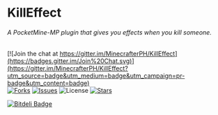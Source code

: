 # KillEffect
###### A PocketMine-MP plugin that gives you effects when you kill someone.
[![Join the chat at https://gitter.im/MinecrafterPH/KillEffect](https://badges.gitter.im/Join%20Chat.svg)](https://gitter.im/MinecrafterPH/KillEffect?utm_source=badge&utm_medium=badge&utm_campaign=pr-badge&utm_content=badge)<br>
[![Forks](https://img.shields.io/github/forks/MinecrafterPH/KillEffect.svg)](https://github.com/MinecrafterPH/KillEffect/network)
[![Issues](http://img.shields.io/github/issues-raw/MinecrafterPH/KillEffect.svg)](https://github.com/MinecrafterPH/KillEffect/issues)
![License](https://img.shields.io/badge/license-MIT-red.svg)
[![Stars](https://img.shields.io/github/stars/MinecrafterPH/KillEffect.svg)](https://github.com/MinecrafterPH/KillEffect/stargazers)



[![Bitdeli Badge](https://d2weczhvl823v0.cloudfront.net/MinecrafterPH/killeffect/trend.png)](https://bitdeli.com/free "Bitdeli Badge")

